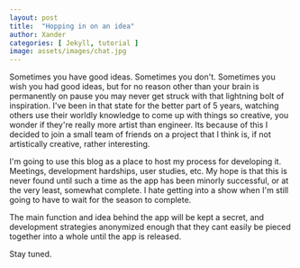 ```yaml
---
layout: post
title:  "Hopping in on an idea"
author: Xander
categories: [ Jekyll, tutorial ]
image: assets/images/chat.jpg
---
```

Sometimes you have good ideas. Sometimes you don't. Sometimes you wish you had good ideas, but for no reason other than your brain is permanently on pause you may never get struck with that lightning bolt of inspiration. I've been in that state for the better part of 5 years, watching others use their worldly knowledge to come up with things so creative, you wonder if they're really more artist than engineer. Its because of this I decided to join a small team of friends on a project that I think is, if not artistically creative, rather interesting.

I'm going to use this blog as a place to host my process for developing it. Meetings, development hardships, user studies, etc. My hope is that this is never found until such a time as the app has been minorly successful, or at the very least, somewhat complete. I hate getting into a show when I'm still going to have to wait for the season to complete.

The main function and idea behind the app will be kept a secret, and development strategies anonymized enough that they cant easily be pieced together into a whole until the app is released.

Stay tuned.